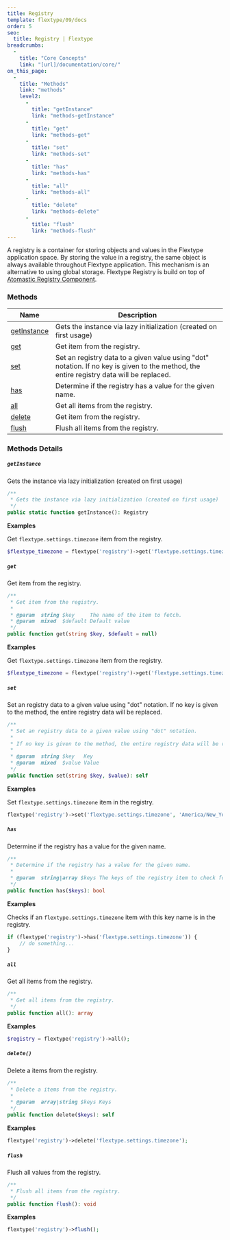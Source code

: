 ```yaml
---
title: Registry
template: flextype/09/docs
order: 5
seo:
  title: Registry | Flextype
breadcrumbs:
  -
    title: "Core Concepts"
    link: "[url]/documentation/core/"
on_this_page:
  -
    title: "Methods"
    link: "methods"
    level2:
      -
        title: "getInstance"
        link: "methods-getInstance"
      -
        title: "get"
        link: "methods-get"
      -
        title: "set"
        link: "methods-set"
      -
        title: "has"
        link: "methods-has"
      -
        title: "all"
        link: "methods-all"
      -
        title: "delete"
        link: "methods-delete"
      -
        title: "flush"
        link: "methods-flush"
---
```


A registry is a container for storing objects and values in the Flextype application space. By storing the value in a registry, the same object is always available throughout Flextype application. This mechanism is an alternative to using global storage. Flextype Registry is build on top of [Atomastic Registry Component](https://github.com/atomastic/registry).

### <a name="methods"></a> Methods

<table>
    <thead>
        <tr>
            <th>Name</th>
            <th>Description</th>
        </tr>
    </thead>
    <tbody>
        <tr>
            <td><a href="#methods-getInstance">getInstance</a></td>
            <td>Gets the instance via lazy initialization (created on first usage)</td>
        </tr>
        <tr>
            <td><a href="#methods-get">get</a></td>
            <td>Get item from the registry.</td>
        </tr>
        <tr>
            <td><a href="#methods-set">set</a></td>
            <td>Set an registry data to a given value using "dot" notation. If no key is given to the method, the entire registry data will be replaced.</td>
        </tr>
        <tr>
            <td><a href="#methods-has">has</a></td>
            <td>Determine if the registry has a value for the given name.</td>
        </tr>
        <tr>
            <td><a href="#methods-all">all</a></td>
            <td>Get all items from the registry.</td>
        </tr>
        <tr>
            <td><a href="#methods-delete">delete</a></td>
            <td>Get item from the registry.</td>
        </tr>
        <tr>
            <td><a href="#methods-flush">flush</a></td>
            <td>Flush all items from the registry.</td>
        </tr>
    </tbody>
</table>

### Methods Details

##### <a name="methods-getInstance"></a> `getInstance`

Gets the instance via lazy initialization (created on first usage)

```php
/**
 * Gets the instance via lazy initialization (created on first usage)
 */
public static function getInstance(): Registry
```

**Examples**

Get `flextype.settings.timezone` item from the registry.

```php
$flextype_timezone = flextype('registry')->get('flextype.settings.timezone');
```

##### <a name="methods-get"></a> `get`

Get item from the registry.

```php
/**
 * Get item from the registry.
 *
 * @param  string $key     The name of the item to fetch.
 * @param  mixed  $default Default value
 */
public function get(string $key, $default = null)
```

**Examples**

Get `flextype.settings.timezone` item from the registry.

```php
$flextype_timezone = flextype('registry')->get('flextype.settings.timezone');
```

##### <a name="methods-set"></a> `set`

Set an registry data to a given value using "dot" notation. If no key is given to the method, the entire registry data will be replaced.

```php
/**
 * Set an registry data to a given value using "dot" notation.
 *
 * If no key is given to the method, the entire registry data will be replaced.
 *
 * @param  string $key   Key
 * @param  mixed  $value Value
 */
public function set(string $key, $value): self
```

**Examples**

Set `flextype.settings.timezone` item in the registry.

```php
flextype('registry')->set('flextype.settings.timezone', 'America/New_York');
```

##### <a name="methods-has"></a> `has`

Determine if the registry has a value for the given name.

```php
/**
 * Determine if the registry has a value for the given name.
 *
 * @param  string|array $keys The keys of the registry item to check for existence.
 */
public function has($keys): bool
```

**Examples**

Checks if an `flextype.settings.timezone` item with this key name is in the registry.

```php
if (flextype('registry')->has('flextype.settings.timezone')) {
    // do something...
}
```

##### <a name="methods-all"></a> `all`

Get all items from the registry.

```php
/**
 * Get all items from the registry.
 */
public function all(): array
```

**Examples**

```php
$registry = flextype('registry')->all();
```

##### <a name="methods-delete"></a> `delete()`

Delete a items from the registry.

```php
/**
 * Delete a items from the registry.
 *
 * @param  array|string $keys Keys
 */
public function delete($keys): self
```

**Examples**

```php
flextype('registry')->delete('flextype.settings.timezone');
```

##### <a name="methods-flush"></a> `flush`

Flush all values from the registry.

```php
/**
 * Flush all items from the registry.
 */
public function flush(): void
```

**Examples**

```php
flextype('registry')->flush();
```
